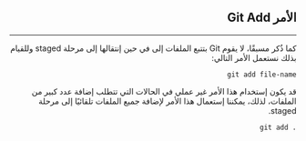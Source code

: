 <div dir=rtl>

## **الأمر Git Add**
---
 
كما ذُكر مسبقًا، لا يقوم Git بتتبع الملفات إلى في حين إنتقالها إلى مرحلة staged وللقيام بذلك نستعمل الأمر التالي:

```
git add file-name
``` 
قد يكون إستخدام هذا الأمر غير عملي في الحالات التي تتطلب إضافة عدد كبير من  الملفات، لذلك، يمكننا إستعمال هذا الأمر لإضافة جميع الملفات تلقائيًا إلى مرحلة staged.

```
. git add 
```
</div>


